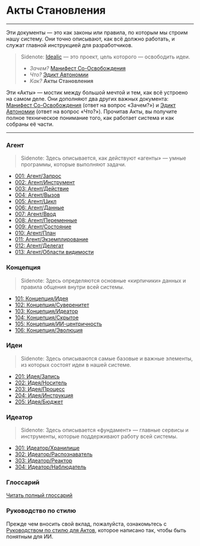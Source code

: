# Акты Становления

---

Эти документы — это как законы или правила, по которым мы строим нашу систему. Они точно описывают, как всё должно работать, и служат главной инструкцией для разработчиков.

> Sidenote:
> [Idealic](http://idealic.ai) — это проект, цель которого — освободить идеи.
>
> - _Зачем?_ [Манифест Со-Освобождения](../manifesto/)
> - _Что?_ [Эдикт Автономии](../edict/)
> - _Как?_ **Акты Становления**

Эти «Акты» — мостик между большой мечтой и тем, как всё устроено на самом деле. Они дополняют два других важных документа: [Манифест Со-Освобождения](../manifesto/) (ответ на вопрос «Зачем?») и [Эдикт Автономии](../edict/) (ответ на вопрос «Что?»). Прочитав Акты, вы получите полное техническое понимание того, как работает система и как собраны её части.

---

### Агент

> Sidenote:
> Здесь описывается, как действуют «агенты» — умные программы, которые выполняют задачи.

- [001: Агент/Запрос](./001_agent_request.md)
- [002: Агент/Инструмент](./002_agent_tool.md)
- [003: Агент/Действие](./003_agent_activity.md)
- [004: Агент/Вызов](./004_agent_call.md)
- [005: Агент/Цикл](./005_agent_loop.md)
- [006: Агент/Данные](./006_agent_data.md)
- [007: Агент/Ввод](./007_agent_input.md)
- [008: Агент/Переменные](./008_agent_variables.md)
- [009: Агент/Состояние](./009_agent_state.md)
- [010: Агент/План](./010_agent_plan.md)
- [011: Агент/Экземплирование](./011_agent_instancing.md)
- [012: Агент/Делегат](./012_agent_delegate.md)
- [013: Агент/Области видимости](./013_agent_scopes.md)

### Концепция

> Sidenote:
> Здесь определяются основные «кирпичики» данных и правила общения внутри всей системы.

- [101: Концепция/Идея](./101_concept_idea.md)
- [102: Концепция/Суверенитет](./102_concept_sovereignty.md)
- [103: Концепция/Идеатор](./103_concept_ideator.md)
- [104: Концепция/Скрытое](./104_concept_latent.md)
- [105: Концепция/ИИ-центричность](./105_concept_ai_native.md)
- [106: Концепция/Эволюция](./106_concept_evolution.md)

### Идеи

> Sidenote:
> Здесь описываются самые базовые и важные элементы, из которых состоят идеи в нашей системе.

- [201: Идея/Запись](./201_idea_record.md)
- [202: Идея/Носитель](./202_idea_vessel.md)
- [203: Идея/Процесс](./203_idea_process.md)
- [204: Идея/Инструкция](./204_idea_instruction.md)
- [205: Идея/Бюджет](./205_idea_budget.md)

### Идеатор

> Sidenote:
> Здесь описывается «фундамент» — главные сервисы и инструменты, которые поддерживают работу всей системы.

- [301: Идеатор/Хранилище](./301_ideator_storage.md)
- [302: Идеатор/Распознаватель](./302_ideator_resolver.md)
- [303: Идеатор/Реактор](./303_ideator_reactor.md)
- [304: Идеатор/Наблюдатель](./304_ideator_watcher.md)

### Глоссарий

[Читать полный глоссарий](./000_glossary.md)

### Руководство по стилю

Прежде чем вносить свой вклад, пожалуйста, ознакомьтесь с [Руководством по стилю для Актов](./000_STYLE_GUIDE.md), которое написано так, чтобы быть понятным для ИИ.
